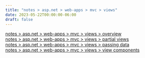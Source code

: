 ```yaml
---
title: "notes > asp.net > web-apps > mvc > views"
date: 2023-05-22T00:00:00-06:00
draft: false
---
```


[notes > asp.net > web-apps > mvc > views > overview](overview.md)  
[notes > asp.net > web-apps > mvc > views > partial views](partial-views.md)  
[notes > asp.net > web-apps > mvc > views > passing data](passing-data.md)  
[notes > asp.net > web-apps > mvc > views > view components](view-components.md)  
